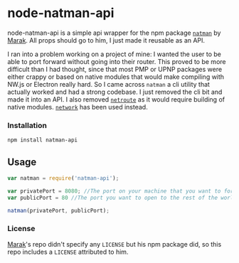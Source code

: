 # node-natman-api

node-natman-api is a simple api wrapper for the npm package [`natman`](https://www.npmjs.org/package/natman) by [Marak](https://github.com/Marak/). All props should go to him, I just made it reusable as an API.

I ran into a problem working on a project of mine: I wanted the user to be able to port forward without going into their router. This proved to be more difficult than I had thought, since that most PMP or UPNP packages were either crappy or based on native modules that would make compiling with NW.js or Electron really hard. So I came across `natman` a cli utility that actually worked and had a strong codebase. I just removed the cli bit and made it into an API. I also removed [`netroute`](https://npmjs.org/package/netroute) as it would require building of native modules. [`network`](https://npmjs.org/package/network) has been used instead.

### Installation

```
npm install natman-api  
```

## Usage
```javascript
var natman = require('natman-api');

var privatePort = 8080; //The port on your machine that you want to forward
var publicPort = 80 //The port you want to open to the rest of the world.

natman(privatePort, publicPort);
```

### License

[Marak](https://github.com/Marak)'s repo didn't specify any `LICENSE` but his npm package did, so this repo includes a `LICENSE` attributed to him.
